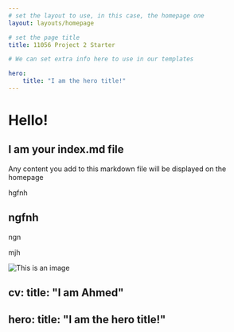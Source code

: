 ```yaml
---
# set the layout to use, in this case, the homepage one
layout: layouts/homepage

# set the page title
title: 11056 Project 2 Starter

# We can set extra info here to use in our templates

hero:
    title: "I am the hero title!"
---
```



# Hello!

## I am your index.md file

Any content you add to this markdown file will be displayed on the homepage 

hgfnh




## ngfnh
ngn

mjh

![This is an image](https://myoctocat.com/assets/images/base-octocat.svg)

cv:
    title: "I am Ahmed"
---

hero:
    title: "I am the hero title!"
---
    

